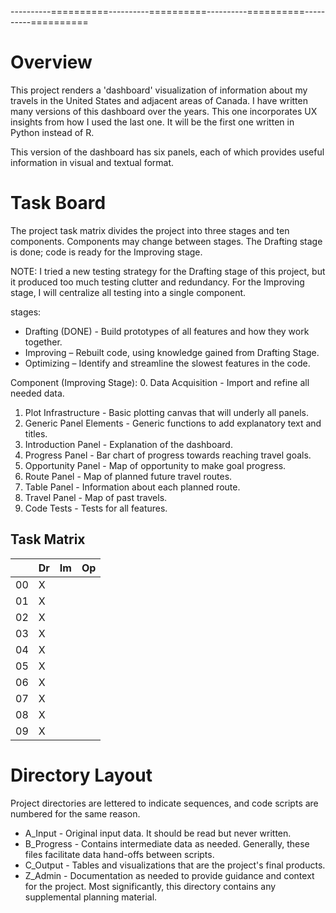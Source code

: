 ----------==========----------==========----------==========----------==========

# Overview
This project renders a 'dashboard' visualization of information about my travels
in the United States and adjacent areas of Canada. I have written many versions
of this dashboard over the years.  This one incorporates UX insights from how I
used the last one.  It will be the first one written in Python instead of R.

This version of the dashboard has six panels, each of which provides useful
information in visual and textual format.

# Task Board
The project task matrix divides the project into three stages and ten components.
Components may change between stages.  The Drafting stage is done; code is
ready for the Improving stage.

NOTE: I tried a new testing strategy for the Drafting stage of this project, but
it produced too much testing clutter and redundancy.  For the Improving stage,
I will centralize all testing into a single component.

stages:
+ Drafting (DONE) - Build prototypes of all features and how they work together.
+ Improving – Rebuilt code, using knowledge gained from Drafting Stage.
+ Optimizing – Identify and streamline the slowest features in the code.

Component (Improving Stage):
0. Data Acquisition - Import and refine all needed data.
1. Plot Infrastructure - Basic plotting canvas that will underly all panels.
2. Generic Panel Elements - Generic functions to add explanatory text and titles.
3. Introduction Panel -  Explanation of the dashboard.
4. Progress Panel - Bar chart of progress towards reaching travel goals.
5. Opportunity Panel - Map of opportunity to make goal progress.
6. Route Panel - Map of planned future travel routes.
7. Table Panel - Information about each planned route.
8. Travel Panel - Map of past travels.
9. Code Tests - Tests for all features.

## Task Matrix
|  |Dr|Im|Op|
|:-|:-|:-|:-|
|00| X|  |  |
|01| X|  |  |
|02| X|  |  |
|03| X|  |  |
|04| X|  |  |
|05| X|  |  |
|06| X|  |  |
|07| X|  |  |
|08| X|  |  |
|09| X|  |  |


# Directory Layout
Project directories are lettered to indicate sequences, and code scripts are
numbered for the same reason.
+ A_Input - Original input data.  It should be read but never written.
+ B_Progress - Contains intermediate data as needed.  Generally, these files
facilitate data hand-offs between scripts.
+ C_Output - Tables and visualizations that are the project's final products.
+ Z_Admin - Documentation as needed to provide guidance and context for the
project. Most significantly, this directory contains any supplemental planning material.
